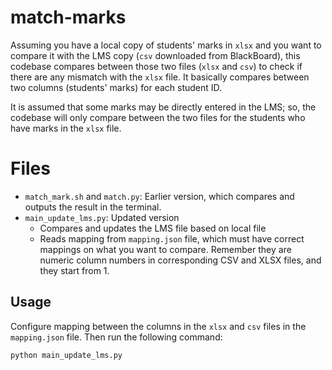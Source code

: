 # match-marks
Assuming you have a local copy of students' marks in `xlsx` and you want to compare it with the LMS copy (`csv` downloaded from BlackBoard), this codebase compares between those two files (`xlsx` and `csv`) to check if there are any mismatch with the `xlsx` file. It basically compares between two columns (students' marks) for each student ID.

It is assumed that some marks may be directly entered in the LMS; so, the codebase will only compare between the two files for the students who have marks in the `xlsx` file.

# Files
- `match_mark.sh` and `match.py`: Earlier version, which compares and outputs the result in the terminal.
- `main_update_lms.py`: Updated version
  - Compares and updates the LMS file based on local file
  - Reads mapping from `mapping.json` file, which must have correct mappings on what you want to compare. Remember they are numeric column numbers in corresponding CSV and XLSX files, and they start from 1.

## Usage
Configure mapping between the columns in the `xlsx` and `csv` files in the `mapping.json` file. Then run the following command:

```bash
python main_update_lms.py
```
